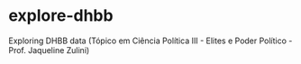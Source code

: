 # explore-dhbb
Exploring DHBB data (Tópico em Ciência Política III - Elites e Poder Político - Prof. Jaqueline Zulini) 

